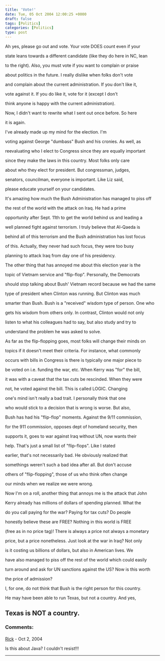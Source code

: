 ```yaml
---
title: 'Vote!'
date: Tue, 05 Oct 2004 12:00:25 +0000
draft: false
tags: [Politics]
categories: [Politics]
type: post
---
```


Ah yes, please go out and vote. Your vote DOES count even if your

state leans towards a different candidate (like they do here in NC, lean

to the right). Also, you must vote if you want to complain or praise

about politics in the future. I really dislike when folks don't vote

and complain about the current administration. If you don't like it,

vote against it. If you do like it, vote for it (except I don't

think anyone is happy with the current administration).

Now, I didn't want to rewrite what I sent out once before. So here

it is again.

I've already made up my mind for the election. I'm

voting against George "dumbass" Bush and his cronies. As well, as

reevaluating who I elect to Congress since they are equally important

since they make the laws in this country. Most folks only care

about who they elect for president. But congressman, judges,

senators, councilman, everyone is important. Like Liz said,

please educate yourself on your candidates.

It's amazing how much the Bush Administration has managed to piss off

the rest of the world with the attack on Iraq. He had a prime

opportunity after Sept. 11th to get the world behind us and leading a

well planned fight against terrorism. I truly believe that Al-Qaeda is

behind all of this terrorism and the Bush administration has lost focus

of this. Actually, they never had such focus, they were too busy

planning to attack Iraq from day one of his presidency.

The other thing that has annoyed me about this election year is the

topic of Vietnam service and "flip-flop". Personally, the Democrats

should stop talking about Bush' Vietnam record because we had the same

type of president when Clinton was running. But Clinton was much

smarter than Bush. Bush is a "received" wisdom type of person. One who

gets his wisdom from others only. In contrast, Clinton would not only

listen to what his colleagues had to say, but also study and try to

understand the problem he was asked to solve.

As far as the flip-flopping goes, most folks will change their minds on

topics if it doesn't meet their criteria. For instance, what commonly

occurs with bills in Congress is there is typically one major piece to

be voted on i.e. funding the war, etc. When Kerry was "for" the bill,

it was with a caveat that the tax cuts be rescinded. When they were

not, he voted against the bill. This is called LOGIC. Changing

one's mind isn't really a bad trait. I personally think that one

who would stick to a decision that is wrong is worse. But also,

Bush has had his "flip-flop" moments. Against the 9/11 commission,

for the 911 commission, opposes dept of homeland security, then

supports it, goes to war against Iraq without UN, now wants their

help. That's just a small list of "flip-flops". Like I stated

earlier, that's not necessarily bad. He obviously realized that

somethings weren't such a bad idea after all. But don't accuse

others of "flip-flopping", those of us who think often change

our minds when we realize we were wrong.

Now I'm on a roll, another thing that annoys me is the attack that John

Kerry already has millions of dollars of spending planned. What the

do you call paying for the war? Paying for tax cuts? Do people

honestly believe these are FREE? Nothing in this world is FREE

(free as in no price tag)! There is always a price not always a monetary

price, but a price nonetheless. Just look at the war in Iraq? Not only

is it costing us billions of dollars, but also in American lives. We

have also managed to piss off the rest of the world which could easily

turn around and ask for UN sanctions against the US? Now is this worth

the price of admission?

I, for one, do not think that Bush is the right person for this country.

He may have been able to run Texas, but not a country. And yes,

Texas is NOT a country.
---
### Comments:
#### 
[Rick]( "") - <time datetime="2004-10-05 13:04:44">Oct 2, 2004</time>

Is this about Java? I couldn't resist!!!
<hr />

